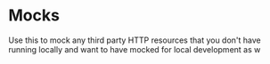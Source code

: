 # Mocks

Use this to mock any third party HTTP resources that you don't have running locally and want to have mocked for local development as w